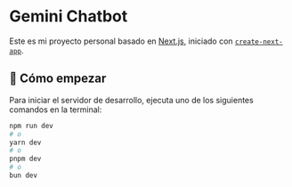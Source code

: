 # Gemini Chatbot

Este es mi proyecto personal basado en [Next.js](https://nextjs.org/), iniciado con [`create-next-app`](https://github.com/vercel/next.js/tree/canary/packages/create-next-app). 

## 🚀 Cómo empezar

Para iniciar el servidor de desarrollo, ejecuta uno de los siguientes comandos en la terminal:

```bash
npm run dev
# o
yarn dev
# o
pnpm dev
# o
bun dev
